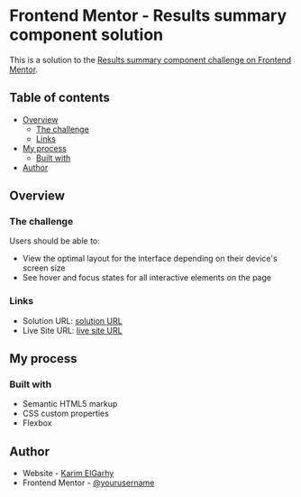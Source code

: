 # Frontend Mentor - Results summary component solution

This is a solution to the [Results summary component challenge on Frontend Mentor](https://www.frontendmentor.io/challenges/results-summary-component-CE_K6s0maV). 

## Table of contents

- [Overview](#overview)
  - [The challenge](#the-challenge)
  - [Links](#links)
- [My process](#my-process)
  - [Built with](#built-with)
- [Author](#author)

## Overview

### The challenge

Users should be able to:

- View the optimal layout for the interface depending on their device's screen size
- See hover and focus states for all interactive elements on the page

### Links

- Solution URL: [ solution URL](https://github.com/KarimElGarhy/Results-summary-component)
- Live Site URL: [live site URL](https://karimelgarhy.github.io/Results-summary-component/)

## My process

### Built with

- Semantic HTML5 markup
- CSS custom properties
- Flexbox

## Author

- Website - [Karim ElGarhy](https://mk-studioeg.com/)
- Frontend Mentor - [@yourusername](https://www.frontendmentor.io/profile/KarimElGarhy)
